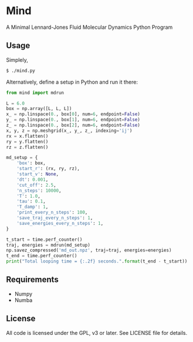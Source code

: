 # Mind
A Minimal Lennard-Jones Fluid Molecular Dynamics Python Program

## Usage

Simplely,

```bash
$ ./mind.py
```

Alternatively, define a setup in Python and run it there:

```Python
from mind import mdrun

L = 6.0
box = np.array([L, L, L])
x_ = np.linspace(0., box[0], num=6, endpoint=False)
y_ = np.linspace(0., box[1], num=6, endpoint=False)
z_ = np.linspace(0., box[2], num=6, endpoint=False)
x, y, z = np.meshgrid(x_, y_, z_, indexing='ij')
rx = x.flatten()
ry = y.flatten()
rz = z.flatten()

md_setup = {
    'box': box,
    'start_r': (rx, ry, rz),
    'start_v': None,
    'dt': 0.001,
    'cut_off': 2.5,
    'n_steps': 10000,
    'T': 1.0,
    'tau': 0.1,
    'T_damp': 1,
    'print_every_n_steps': 100,
    'save_traj_every_n_steps': 1,
    'save_energies_every_n_steps': 1,
}

t_start = time.perf_counter()
traj, energies = mdrun(md_setup)
np.savez_compressed('md_out.npz', traj=traj, energies=energies)
t_end = time.perf_counter()
print("Total looping time = {:.2f} seconds.".format(t_end - t_start))
```

## Requirements

- Numpy
- Numba

## License

All code is licensed under the GPL, v3 or later. See LICENSE file for details.
